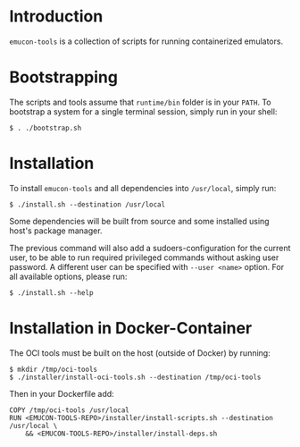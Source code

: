 # Introduction

`emucon-tools` is a collection of scripts for running containerized emulators.


# Bootstrapping

The scripts and tools assume that `runtime/bin` folder is in your `PATH`.
To bootstrap a system for a single terminal session, simply run in your shell:
```
$ . ./bootstrap.sh
```


# Installation

To install `emucon-tools` and all dependencies into `/usr/local`, simply run:
```
$ ./install.sh --destination /usr/local
```

Some dependencies will be built from source and some installed using host's package manager.

The previous command will also add a sudoers-configuration for the current user, to be able
to run required privileged commands without asking user password. A different user can be
specified with `--user <name>` option. For all available options, please run:
```
$ ./install.sh --help
```

# Installation in Docker-Container

The OCI tools must be built on the host (outside of Docker) by running:
```
$ mkdir /tmp/oci-tools
$ ./installer/install-oci-tools.sh --destination /tmp/oci-tools
```

Then in your Dockerfile add:
```
COPY /tmp/oci-tools /usr/local
RUN <EMUCON-TOOLS-REPO>/installer/install-scripts.sh --destination /usr/local \
    && <EMUCON-TOOLS-REPO>/installer/install-deps.sh
```

